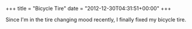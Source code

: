 +++
title = "Bicycle Tire"
date = "2012-12-30T04:31:51+00:00"
+++

Since I'm in the tire changing mood recently, I finally fixed my bicycle tire.
			